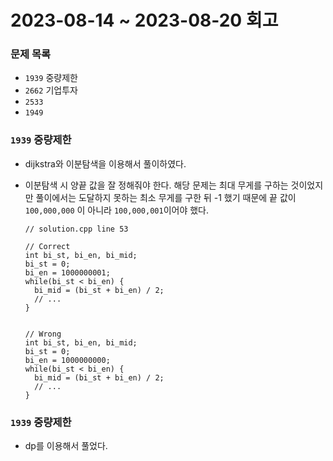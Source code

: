 # 2023-08-14 ~ 2023-08-20 회고

### 문제 목록

- `1939` 중량제한
- `2662` 기업투자
- `2533`
- `1949`

### `1939` 중량제한

- dijkstra와 이분탐색을 이용해서 풀이하였다.
- 이분탐색 시 양끝 값을 잘 정해줘야 한다. 해당 문제는 최대 무게를 구하는 것이었지만 풀이에서는 도달하지 못하는 최소 무게를 구한 뒤 -1 했기 때문에 끝 값이 `100,000,000` 이 아니라 `100,000,001`이어야 했다.

  ```
  // solution.cpp line 53

  // Correct
  int bi_st, bi_en, bi_mid;
  bi_st = 0;
  bi_en = 1000000001;
  while(bi_st < bi_en) {
    bi_mid = (bi_st + bi_en) / 2;
    // ...
  }


  // Wrong
  int bi_st, bi_en, bi_mid;
  bi_st = 0;
  bi_en = 1000000000;
  while(bi_st < bi_en) {
    bi_mid = (bi_st + bi_en) / 2;
    // ...
  }
  ```

### `1939` 중량제한

- dp를 이용해서 풀었다.

